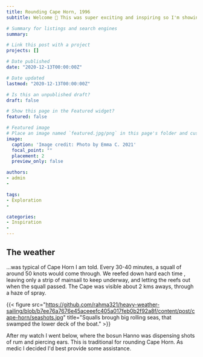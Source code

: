 ```yaml
---
title: Rounding Cape Horn, 1996
subtitle: Welcome 👋 This was super exciting and inspiring so I'm showing it here. 

# Summary for listings and search engines
summary: 

# Link this post with a project
projects: []

# Date published
date: "2020-12-13T00:00:00Z"

# Date updated
lastmod: "2020-12-13T00:00:00Z"

# Is this an unpublished draft?
draft: false

# Show this page in the Featured widget?
featured: false

# Featured image
# Place an image named `featured.jpg/png` in this page's folder and customize its options here.
image:
  caption: 'Image credit: Photo by Emma C. 2021'
  focal_point: ""
  placement: 2
  preview_only: false

authors:
- admin
- 

tags:
- Exploration
- 

categories:
- Inspiration
- 
---
```


## The weather

...was typical of Cape Horn I am told. Every 30-40 minutes, a squall of around 50 knots would come through. We reefed down hard each time , leaving only a strip of mainsail to keep underway, and letting the reefs out when the squall passed. The Cape was visible about 2 kms aways, through a haze of spray.

{{< figure src="https://github.com/rahma321/heavy-weather-sailing/blob/b7ee76a7676e45aceeefc405a017feb0b2f92a8f/content/post/cape-horn/seashots.jpg" title="Squalls brough big rolling seas, that swamped the lower deck of the boat." >}}

After my watch I went below, where the bosun Hanno was dispensing shots of rum and piercing ears. This is traditional for rounding Cape Horn. As medic I decided I'd best provide some assistance.
